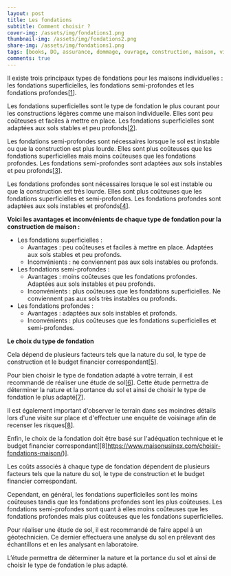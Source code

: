```yaml
---
layout: post
title: Les fondations
subtitle: Comment choisir ?
cover-img: /assets/img/fondations1.png
thumbnail-img: /assets/img/fondations2.png
share-img: /assets/img/fondations1.png
tags: [books, DO, assurance, dommage, ouvrage, construction, maison, villa,]
comments: true
---
```


Il existe trois principaux types de fondations pour les maisons individuelles : les fondations superficielles, les fondations semi-profondes et les fondations profondes[[1](https://www.anco.pro/blog/guide-fondation-maison-individuelle/)]. 

Les fondations superficielles sont le type de fondation le plus courant pour les constructions légères comme une maison individuelle. Elles sont peu coûteuses et faciles à mettre en place. Les fondations superficielles sont adaptées aux sols stables et peu profonds[[2](https://www.construire-habitat.com/types-fondations-construction-lequel-choisir-maison/)].

Les fondations semi-profondes sont nécessaires lorsque le sol est instable ou que la construction est plus lourde. Elles sont plus coûteuses que les fondations superficielles mais moins coûteuses que les fondations profondes. Les fondations semi-profondes sont adaptées aux sols instables et peu profonds[[3](https://entreprisehuart.be/les-differents-types-de-fondation-de-maison/)].

Les fondations profondes sont nécessaires lorsque le sol est instable ou que la construction est très lourde. Elles sont plus coûteuses que les fondations superficielles et semi-profondes. Les fondations profondes sont adaptées aux sols instables et profonds[[4](https://www.habitatpresto.com/mag/maconnerie/tout-savoir-fondations-maison)].

**Voici les avantages et inconvénients de chaque type de fondation pour la construction de maison :**

- Les fondations superficielles : 
    - Avantages : peu coûteuses et faciles à mettre en place. Adaptées aux sols stables et peu profonds.
    - Inconvénients : ne conviennent pas aux sols instables ou profonds.
- Les fondations semi-profondes :
    - Avantages : moins coûteuses que les fondations profondes. Adaptées aux sols instables et peu profonds.
    - Inconvénients : plus coûteuses que les fondations superficielles. Ne conviennent pas aux sols très instables ou profonds.
- Les fondations profondes :
    - Avantages : adaptées aux sols instables et profonds.
    - Inconvénients : plus coûteuses que les fondations superficielles et semi-profondes.

**Le choix du type de fondation** 

Cela dépend de plusieurs facteurs tels que la nature du sol, le type de construction et le budget financier correspondant[[5](https://www.leroymerlin.fr/comment-choisir/tout-savoir-sur-les-fondations.html)]. 

Pour bien choisir le type de fondation adapté à votre terrain, il est recommandé de réaliser une étude de sol[[6](https://www.toutsurlebeton.fr/mise-en-oeuvre/comment-bien-choisir-les-fondations-de-son-ouvrage/)]. Cette étude permettra de déterminer la nature et la portance du sol et ainsi de choisir le type de fondation le plus adapté[[7](https://btp-cours.com/10-criteres-importants-pour-choisir-la-bonne-fondation-pour-votre-maison/)]. 

Il est également important d'observer le terrain dans ses moindres détails lors d'une visite sur place et d'effectuer une enquête de voisinage afin de recenser les risques[[8](https://bing.com/search?q=Comment+choisir+le+type+de+fondation+pour+ma+maison%3f)]. 

Enfin, le choix de la fondation doit être basé sur l'adéquation technique et le budget financier correspondant[[8]https://www.maisonusinex.com/choisir-fondations-maison/)].

Les coûts associés à chaque type de fondation dépendent de plusieurs facteurs tels que la nature du sol, le type de construction et le budget financier correspondant. 

Cependant, en général, les fondations superficielles sont les moins coûteuses tandis que les fondations profondes sont les plus coûteuses. Les fondations semi-profondes sont quant à elles moins coûteuses que les fondations profondes mais plus coûteuses que les fondations superficielles.

Pour réaliser une étude de sol, il est recommandé de faire appel à un géotechnicien. Ce dernier effectuera une analyse du sol en prélevant des échantillons et en les analysant en laboratoire.

L’étude permettra de déterminer la nature et la portance du sol et ainsi de choisir le type de fondation le plus adapté.
